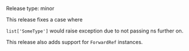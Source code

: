 Release type: minor

This release fixes a case where

`list['SomeType']` would raise exception due to not passing ns further on.

This release also adds support for `ForwardRef` instances.
